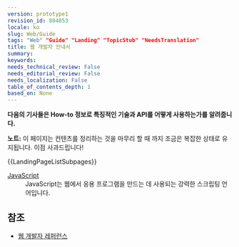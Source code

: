 ```yaml
---
version: prototype1
revision_id: 804853
locale: ko
slug: Web/Guide
tags: "Web" "Guide" "Landing" "TopicStub" "NeedsTranslation"
title: 웹 개발자 안내서
summary: 
keywords: 
needs_technical_review: False
needs_editorial_review: False
needs_localization: False
table_of_contents_depth: 1
based_on: None
---
```

<p><strong>다음의 기사들은 How-to 정보로 특징적인 기술과 API를 어떻게 사용하는가를 알려줍니다.</strong></p>

<div class="note">
<p><strong>노트:</strong> 이 페이지는 컨텐츠를 정리하는 것을 마무리 할 때 까지 조금은 복잡한 상태로 유지됩니다. 이점 사과드립니다!</p>
</div>

<div>{{LandingPageListSubpages}}
<dl>
 <dt><a href="/ko/docs/JavaScript" title="/ko/docs/JavaScript">JavaScript</a></dt>
 <dd>JavaScript는 웹에서 응용 프로그램을 만드는 데 사용되는 강력한 스크립팅 언어입니다.</dd>
</dl>
</div>

<h2 id=".EC.B0.B8.EC.A1.B0">참조</h2>

<ul>
 <li><a href="/ko/docs/Web/Reference" title="/ko/docs/Web/Reference">웹 개발자 레퍼런스</a></li>
</ul>

